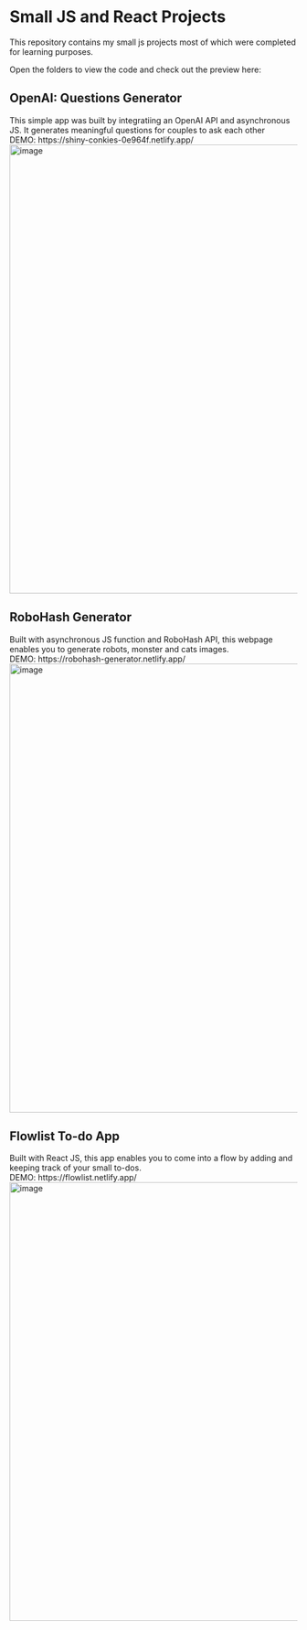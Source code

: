# Small JS and React Projects
 
This repository contains my small js projects most of which were completed for learning purposes. 

Open the folders to view the code and check out the preview here: 
<h2>OpenAI: Questions Generator</h2>
This simple app was  built by integratiing an OpenAI API and asynchronous JS. 
It generates meaningful questions for couples to ask each other
<br>DEMO: https://shiny-conkies-0e964f.netlify.app/ 
<img width="786" alt="image" src="https://github.com/georginskaya/Small-JS-and-React-Projects/assets/93949569/4a3b8dd0-b047-41bb-b89a-c35c118a8b33">

<h2>RoboHash Generator</h2>
Built with asynchronous JS function and RoboHash API, this webpage enables you to generate robots, monster and cats images. 
<br>DEMO: https://robohash-generator.netlify.app/ 
<img width="786" alt="image" src="https://github.com/georginskaya/Small-JS-and-React-Projects/assets/93949569/4abd1ed6-1d85-4c45-a0e2-b85e95b397c0">


<h2>Flowlist To-do App</h2>
Built with React JS, this app enables you to come into a flow by adding and keeping track of your small to-dos.
<br>DEMO: https://flowlist.netlify.app/ 

<img width="768" alt="image" src="https://github.com/georginskaya/Small-JS-and-React-Projects/assets/93949569/202cbf80-eb52-43b8-9738-e773bcaeed1e">



